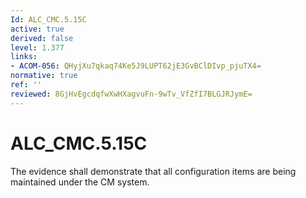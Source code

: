 ```yaml
---
Id: ALC_CMC.5.15C
active: true
derived: false
level: 1.377
links:
- ACOM-056: QHyjXu7qkaq74Ke5J9LUPT62jE3GvBClDIvp_pjuTX4=
normative: true
ref: ''
reviewed: 8GjHvEgcdqfwXwHXagvuFn-9wTv_VfZfI7BLGJRJymE=
---
```


# ALC_CMC.5.15C

The evidence shall demonstrate that all configuration items are being maintained under the CM system.